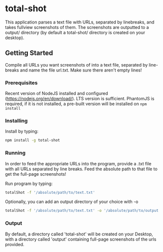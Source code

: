 # total-shot

This application parses a text file with URLs, separated by linebreaks, and takes fullview screenshots of them. The screenshots are outputted to a output/ directory (by default a total-shot/ directory is created on your desktop).

## Getting Started

Compile all URLs you want screenshots of into a text file, separated by line-breaks and name the file url.txt. Make sure there aren't empty lines!

### Prerequisites

Recent version of NodeJS installed and configured (https://nodejs.org/en/download/). LTS version is sufficient. PhantomJS is required, if it is not installed, a pre-built version will be installed on `npm install`

### Installing

Install by typing:

```bash
npm install -g total-shot
```

### Running

In order to feed the appropriate URLs into the program, provide a .txt file with all URLs separated by line breaks. Feed the absolute path to that file to get the full-page screenshots!

Run program by typing:

```bash
totalShot -f '/absolute/path/to/text.txt'
```

Optionally, you can add an output directory of your choice with -o

```bash
totalShot -f '/absolute/path/to/text.txt' -o '/absolute/path/to/output'
```

### Output

By default, a directory called 'total-shot' will be created on your Desktop, with a directory called 'output' containing full-page screenshots of the urls provided.
